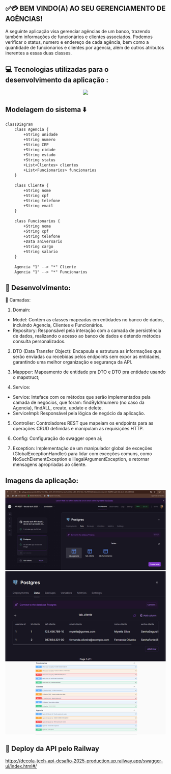 ## ✅💳 BEM VINDO(A) AO SEU GERENCIAMENTO DE AGÊNCIAS!
A seguinte aplicação visa gerenciar agências de um banco, trazendo também informaçôes de funcionários e clientes associados. Podemos verificar o status, numero e endereço de cada agência, bem como a quantidade de funcionarios e clientes por agencia, além de outros atributos inerentes a essas duas classes.

## 💻 Tecnologias utilizadas para o desenvolvimento da aplicação :

 <p align="center">
  <a href="https://skillicons.dev">
    <img src="https://skillicons.dev/icons?i=java,spring,postgresql,maven,railway" />
  </a>
</p>

## Modelagem do sistema ⬇️
  
```mermaid
classDiagram
    class Agencia {
        +String unidade
        +String numero
        +String CEP
        +String cidade
        +String estado
        +String status
        +List<Clientes> clientes
        +List<Funcionarios> funcionarios
    }

    class Cliente {
        +String nome
        +String cpf
        +String telefone
        +String email
    }

    class Funcionarios {
        +String nome
        +String cpf
        +String telefone
        +Data aniversario
        +String cargo
        +String salario
    }

    Agencia "1" --> "*" Cliente
    Agencia "1" --> "*" Funcionarios
```
## 📱 Desenvolvimento:
📄 Camadas:
   
1. Domain:
 - Model: Contém as classes mapeadas em entidades no banco de dados, incluindo Agencia, Clientes e Funcionários.
 - Repository: Responsável pela interação com a camada de persistência de dados, realizando o acesso ao banco de dados e detendo métodos consulta personalizados.
   
2. DTO (Data Transfer Object): Encapsula e estrutura as informações que serão enviadas ou recebidas pelos endpoints sem expor as entidades, garantindo uma melhor organização e segurança da API.
   
4. Mappper: Mapeamento de entidade pra DTO e DTO pra entidade usando o mapstruct;
   
6. Service:
 - Service: Inteface com os métodos que serão implementados pela camada de negócios, que foram: findById/numero (no caso da Agencia), findALL, create, update e delete.
 - ServiceImpl: Responsável pela lógica de negócio da aplicação.
     
5. Controller: Controladores REST que mapeiam os endpoints para as operações CRUD definidas e manipulam as requisições HTTP.
   
7. Config: Configuração do swagger open ai;
   
9. Exception: Implementação de um manipulador global de exceções (GlobalExceptionHandler) para lidar com exceções comuns, como NoSuchElementException e IllegalArgumentException, e retornar mensagens apropriadas ao cliente.

## Imagens da aplicação:
 <img src="https://github.com/Myrella-Goms/decola-tech-API-desafio-2025/blob/master/imagens/Captura%20de%20tela%202025-03-23%20152909.png">
 <img src="https://github.com/Myrella-Goms/decola-tech-API-desafio-2025/blob/master/imagens/Captura%20de%20tela%202025-03-23%20150047.png">
 <img src="https://github.com/Myrella-Goms/decola-tech-API-desafio-2025/blob/master/imagens/Captura%20de%20tela%202025-03-23%20150115.png">

 ## 🚀 Deploy da API pelo Railway
https://decola-tech-api-desafio-2025-production.up.railway.app/swagger-ui/index.html#/
